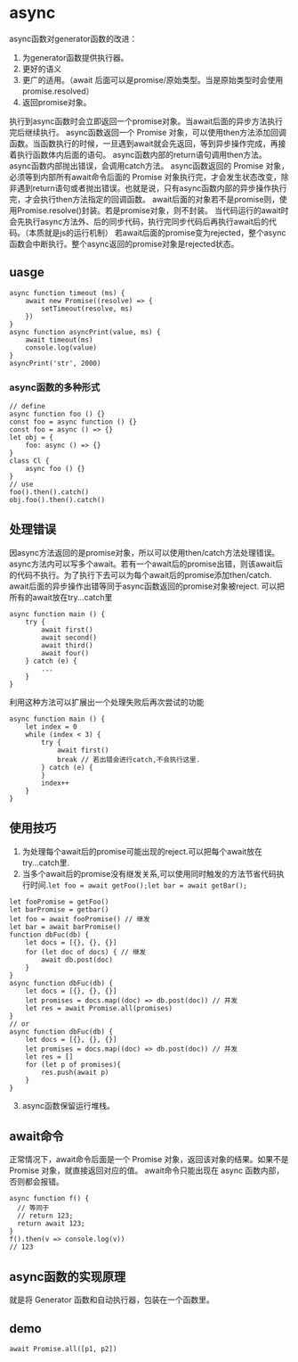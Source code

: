 # async

async函数对generator函数的改进：

1. 为generator函数提供执行器。
2. 更好的语义
3. 更广的适用。（await 后面可以是promise/原始类型。当是原始类型时会使用promise.resolved）
4. 返回promise对象。

执行到async函数时会立即返回一个promise对象。当await后面的异步方法执行完后继续执行。
async函数返回一个 Promise 对象，可以使用then方法添加回调函数。当函数执行的时候，一旦遇到await就会先返回，等到异步操作完成，再接着执行函数体内后面的语句。
async函数内部的return语句调用then方法。
async函数内部抛出错误，会调用catch方法。
async函数返回的 Promise 对象，必须等到内部所有await命令后面的 Promise 对象执行完，才会发生状态改变，除非遇到return语句或者抛出错误。也就是说，只有async函数内部的异步操作执行完，才会执行then方法指定的回调函数。
await后面的对象若不是promise则，使用Promise.resolve()封装。若是promise对象，则不封装。
当代码运行的await时会先执行async方法外、后的同步代码，执行完同步代码后再执行await后的代码。（本质就是js的运行机制）
若await后面的promise变为rejected，整个async函数会中断执行。整个async返回的promise对象是rejected状态。

## uasge

```
async function timeout (ms) {
    await new Promise((resolve) => {
        setTimeout(resolve, ms)
    })
}
async function asyncPrint(value, ms) {
    await timeout(ms)
    console.log(value)
}
asyncPrint('str', 2000)
```

### async函数的多种形式

```
// define
async function foo () {}
const foo = async function () {}
const foo = async () => {}
let obj = {
    foo: async () => {}
}
class Cl {
    async foo () {}
}
// use
foo().then().catch()
obj.foo().then().catch()
```

## 处理错误

因async方法返回的是promise对象，所以可以使用then/catch方法处理错误。
async方法内可以写多个await。若有一个await后的promise出错，则该await后的代码不执行。为了执行下去可以为每个await后的promise添加then/catch.
await后面的异步操作出错等同于async函数返回的promise对象被reject.
可以把所有的await放在try...catch里
```
async function main () {
    try {
        await first()
        await second()
        await third()
        await four()
    } catch (e) {
        ...
    }
}
```

利用这种方法可以扩展出一个处理失败后再次尝试的功能

```
async function main () {
    let index = 0
    while (index < 3) {
        try {
            await first()
            break // 若出错会进行catch,不会执行这里.
        } catch (e) {
        }
        index++
    }
}
```

## 使用技巧

1. 为处理每个await后的promise可能出现的reject.可以把每个await放在try...catch里.
2. 当多个await后的promise没有继发关系,可以使用同时触发的方法节省代码执行时间.`let foo = await getFoo();let bar = await getBar();`

```
let fooPromise = getFoo()
let barPromise = getbar()
let foo = await fooPromise() // 继发
let bar = await barPromise()
function dbFuc(db) {
    let docs = [{}, {}, {}]
    for (let doc of docs) { // 继发
        await db.post(doc)
    }
}
async function dbFuc(db) {
    let docs = [{}, {}, {}]
    let promises = docs.map((doc) => db.post(doc)) // 并发
    let res = await Promise.all(promises)
}
// or
async function dbFuc(db) {
    let docs = [{}, {}, {}]
    let promises = docs.map((doc) => db.post(doc)) // 并发
    let res = []
    for (let p of promises){
        res.push(await p)
    }
}
```

3. async函数保留运行堆栈。

## await命令

正常情况下，await命令后面是一个 Promise 对象，返回该对象的结果。如果不是 Promise 对象，就直接返回对应的值。
await命令只能出现在 async 函数内部，否则都会报错。

```
async function f() {
  // 等同于
  // return 123;
  return await 123;
}
f().then(v => console.log(v))
// 123
```
## async函数的实现原理

就是将 Generator 函数和自动执行器，包装在一个函数里。

## demo

```
await Promise.all([p1, p2])
```